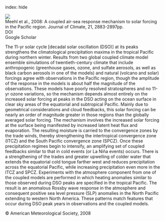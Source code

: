 index: hide

<div class="Citation">
    <div class="Citation-thumb CitationThumb-linked"  data-href="https://doi.org/10.1175/2007jcli1776.1">
      <img src="https://static.claimspace.cloud/climate-study-static/refs/thumbs/10/Meehl_et_al_2008-thumb.png" />
    </div>

  <div class="Citation-body">
    <div class="Citation-text">Meehl et al., 2008: A coupled air-sea response mechanism to solar forcing in the Pacific region. <span class="Article-journal">Journal of Climate, </span><span class="Article-volume">21, </span>2883-2897pp.</div>
    <div class="Citation-links">
      <div class="CitationLink" data-href="https://doi.org/10.1175/2007jcli1776.1">
        <div class="CitationLink-icon CitationLink-Doi"></div>
        <div class="CitationLink-text">DOI</div>
      </div>
      <div class="CitationLink" data-href="https://scholar.google.com/scholar?q=10.1175/2007jcli1776.1">
        <div class="CitationLink-icon CitationLink-Scholar"></div>
        <div class="CitationLink-text">Google Scholar</div>
      </div>
    </div>
  </div>
</div>

The 11-yr solar cycle [decadal solar oscillation (DSO)] at its peaks strengthens the climatological precipitation maxima in the tropical Pacific during northern winter. Results from two global coupled climate model ensemble simulations of twentieth-century climate that include anthropogenic (greenhouse gases, ozone, and sulfate aerosols, as well as black carbon aerosols in one of the models) and natural (volcano and solar) forcings agree with observations in the Pacific region, though the amplitude of the response in the models is about half the magnitude of the observations. These models have poorly resolved stratospheres and no 11-yr ozone variations, so the mechanism depends almost entirely on the increased solar forcing at peaks in the DSO acting on the ocean surface in clear sky areas of the equatorial and subtropical Pacific. Mainly due to geometrical considerations and cloud feedbacks, this solar forcing can be nearly an order of magnitude greater in those regions than the globally averaged solar forcing. The mechanism involves the increased solar forcing at the surface being manifested by increased latent heat flux and evaporation. The resulting moisture is carried to the convergence zones by the trade winds, thereby strengthening the intertropical convergence zone (ITCZ) and the South Pacific convergence zone (SPCZ). Once these precipitation regimes begin to intensify, an amplifying set of coupled feedbacks similar to that in cold events (or La Niña events) occurs. There is a strengthening of the trades and greater upwelling of colder water that extends the equatorial cold tongue farther west and reduces precipitation across the equatorial Pacific, while increasing precipitation even more in the ITCZ and SPCZ. Experiments with the atmosphere component from one of the coupled models are performed in which heating anomalies similar to those observed during DSO peaks are specified in the tropical Pacific. The result is an anomalous Rossby wave response in the atmosphere and consequent positive sea level pressure (SLP) anomalies in the North Pacific extending to western North America. These patterns match features that occur during DSO peak years in observations and the coupled models.

<div class="Citation-copy">
&copy; American Meteorological Society, 2008
</div>